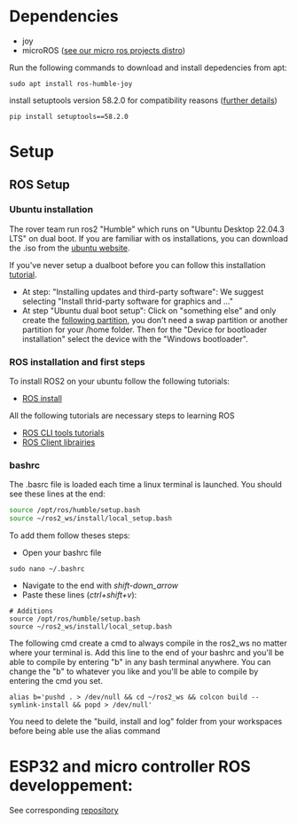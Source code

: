 # Dependencies
* joy
* microROS ([see our micro ros projects distro](https://github.com/robotique-udes/rover_micro/)) 

Run the following commands to download and install depedencies from apt:

```
sudo apt install ros-humble-joy
```

install setuptools version 58.2.0 for compatibility reasons ([further details](https://answers.ros.org/question/396439/setuptoolsdeprecationwarning-setuppy-install-is-deprecated-use-build-and-pip-and-other-standards-based-tools/))

```
pip install setuptools==58.2.0
```

# Setup
## ROS Setup
### Ubuntu installation 
The rover team run ros2 "Humble" which runs on "Ubuntu Desktop 22.04.3 LTS" on dual boot. If you are familiar with os installations, you can download the .iso from the [ubuntu website](https://ubuntu.com/download/desktop). 

If you've never setup a dualboot before you can follow this installation [tutorial](https://medium.com/linuxforeveryone/how-to-install-ubuntu-20-04-and-dual-boot-alongside-windows-10-323a85271a73).
- At step: "Installing updates and third-party software": 
We suggest selecting "Install thrid-party software for graphics and ..."
- At step "Ubuntu dual boot setup": Click on "something else" and only create the [following partition](https://miro.medium.com/v2/resize:fit:720/format:webp/1*NHz494_x-btfTl4tnm0Muw.png), you don't need a swap partition or another partition for your /home folder. Then for the "Device for bootloader installation" select the device with the "Windows bootloader".

### ROS installation and first steps
To install ROS2 on your ubuntu follow the following tutorials:
- [ROS install](https://docs.ros.org/en/humble/Installation/Ubuntu-Install-Debians.html)

All the following tutorials are necessary steps to learning ROS
- [ROS CLI tools tutorials](https://docs.ros.org/en/humble/Tutorials/Beginner-CLI-Tools.html)
- [ROS Client librairies](https://docs.ros.org/en/humble/Tutorials/Beginner-Client-Libraries.html)

### bashrc
The .basrc file is loaded each time a linux terminal is launched. You should see these lines at the end:
```bash
source /opt/ros/humble/setup.bash
source ~/ros2_ws/install/local_setup.bash
```
To add them follow theses steps:
- Open your bashrc file
```
sudo nano ~/.bashrc
```
- Navigate to the end with *shift-down_arrow*
- Paste these lines (*ctrl+shift+v*):
```
# Additions
source /opt/ros/humble/setup.bash
source ~/ros2_ws/install/local_setup.bash
```

The following cmd create a cmd to always compile in the ros2_ws no matter where your terminal is. Add this line to the end of your bashrc and you'll be able to compile by entering "b" in any bash terminal anywhere.
You can change the "b" to whatever you like and you'll be able to compile by entering the cmd you set.
```
alias b='pushd . > /dev/null && cd ~/ros2_ws && colcon build --symlink-install && popd > /dev/null'
```
You need to delete the "build, install and log" folder from your workspaces before being able use the alias command


# ESP32 and micro controller ROS developpement:
See corresponding [repository](https://github.com/robotique-udes/rover_micro)
